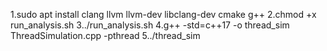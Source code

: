 1.sudo apt install clang llvm llvm-dev libclang-dev cmake g++
2.chmod +x run_analysis.sh
3../run_analysis.sh
4.g++ -std=c++17 -o thread_sim ThreadSimulation.cpp -pthread
5../thread_sim
